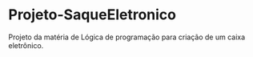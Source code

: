 # Projeto-SaqueEletronico

Projeto da matéria de Lógica de programação para criação de um caixa eletrônico.

